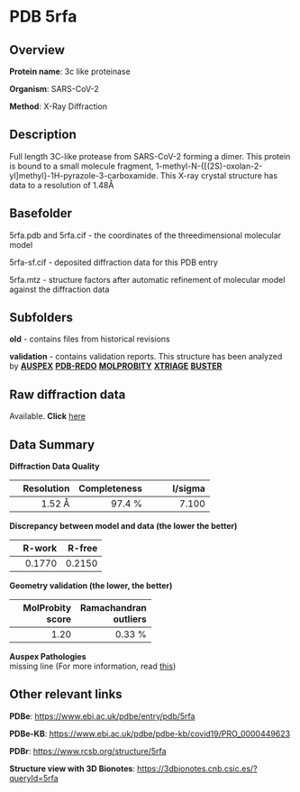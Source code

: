 # PDB 5rfa

## Overview

**Protein name**: 3c like proteinase

**Organism**: SARS-CoV-2

**Method**: X-Ray Diffraction

## Description

Full length 3C-like protease from SARS-CoV-2 forming a dimer. This protein is bound to a small molecule fragment, 	1-methyl-N-{[(2S)-oxolan-2-yl]methyl}-1H-pyrazole-3-carboxamide. This X-ray crystal structure has data to a resolution of 1.48Å

## Basefolder

5rfa.pdb and 5rfa.cif - the coordinates of the threedimensional molecular model

5rfa-sf.cif - deposited diffraction data for this PDB entry

5rfa.mtz - structure factors after automatic refinement of molecular model against the diffraction data

## Subfolders



**old** - contains files from historical revisions

**validation** - contains validation reports. This structure has been analyzed by [**AUSPEX**](https://github.com/thorn-lab/coronavirus_structural_task_force/tree/master/pdb/3c_like_proteinase/SARS-CoV-2/5rfa/validation/auspex) [**PDB-REDO**](https://github.com/thorn-lab/coronavirus_structural_task_force/tree/master/pdb/3c_like_proteinase/SARS-CoV-2/5rfa/validation/pdb-redo) [**MOLPROBITY**](https://github.com/thorn-lab/coronavirus_structural_task_force/tree/master/pdb/3c_like_proteinase/SARS-CoV-2/5rfa/validation/molprobity) [**XTRIAGE**](https://github.com/thorn-lab/coronavirus_structural_task_force/blob/master/pdb/3c_like_proteinase/SARS-CoV-2/5rfa/validation/Xtriage_output.log) [**BUSTER**](https://www.globalphasing.com/buster/wiki/index.cgi?Covid19Pdb5RFA) 



## Raw diffraction data

Available. **Click** [here](https://zenodo.org/record/3731288) 

## Data Summary
**Diffraction Data Quality**

|   | Resolution | Completeness| I/sigma |
|---|-------------:|----------------:|--------------:|
|   |1.52 Å|97.4  %|<img width=50/>7.100|

**Discrepancy between model and data (the lower the better)**

|   | **R-work**| **R-free**   
|---|-------------:|----------------:|           
||  0.1770|  0.2150|

**Geometry validation (the lower, the better)**

|   |**MolProbity<br>score**| **Ramachandran<br>outliers** 
|---|-------------:|----------------:|
||  1.20|  0.33 %|

**Auspex Pathologies**<br> missing line (For more information, read [this](https://github.com/thorn-lab/coronavirus_structural_task_force/blob/master/pdb/3c_like_proteinase/SARS-CoV-2/5rfa/validation/auspex/5rfa_auspex_comments.txt))

 



## Other relevant links 
**PDBe**:  https://www.ebi.ac.uk/pdbe/entry/pdb/5rfa

**PDBe-KB**: https://www.ebi.ac.uk/pdbe/pdbe-kb/covid19/PRO_0000449623 
 
**PDBr**: https://www.rcsb.org/structure/5rfa 

**Structure view with 3D Bionotes**: https://3dbionotes.cnb.csic.es/?queryId=5rfa


